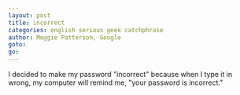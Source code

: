 ```yaml
---
layout: post
title: incorrect
categories: english serious geek catchphrase
author: Meggie Patterson, Google
goto:
go:
---
```

I decided to make my password "incorrect" because when I type it in wrong, my computer will remind me, "your password is incorrect."
